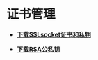 # 证书管理<a name="sms_api_0031"></a>

-   **[下载SSLsocket证书和私钥](下载SSLsocket证书和私钥.md)**  

-   **[下载RSA公私钥](下载RSA公私钥.md)**  


